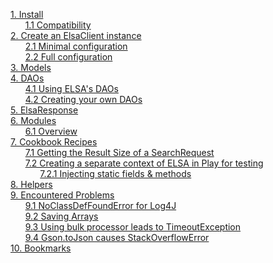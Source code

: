 [1. Install](/madog/Install/readme.md#install)<br>
&nbsp;&nbsp;&nbsp;&nbsp;&nbsp;&nbsp;[1.1 Compatibility](/madog/Install/readme.md#compatibility)<br>
[2. Create an ElsaClient instance](/madog/ElsaClient/readme.md#create-an-elsaclient-instance)<br>
&nbsp;&nbsp;&nbsp;&nbsp;&nbsp;&nbsp;[2.1 Minimal configuration](/madog/ElsaClient/readme.md#minimal-configuration)<br>
&nbsp;&nbsp;&nbsp;&nbsp;&nbsp;&nbsp;[2.2 Full configuration](/madog/ElsaClient/readme.md#full-configuration)<br>
[3. Models](/madog/Models/readme.md#models)<br>
[4. DAOs](/madog/DAOs/readme.md#daos)<br>
&nbsp;&nbsp;&nbsp;&nbsp;&nbsp;&nbsp;[4.1 Using ELSA's DAOs](/madog/DAOs/readme.md#using-elsas-daos)<br>
&nbsp;&nbsp;&nbsp;&nbsp;&nbsp;&nbsp;[4.2 Creating your own DAOs](/madog/DAOs/readme.md#creating-your-own-daos)<br>
[5. ElsaResponse](/madog/ElsaResponse/readme.md#elsaresponse)<br>
[6. Modules](/madog/Modules/readme.md#modules)<br>
&nbsp;&nbsp;&nbsp;&nbsp;&nbsp;&nbsp;[6.1 Overview](/madog/Modules/readme.md#overview)<br>
[7. Cookbook Recipes](/madog/Recipes/readme.md#cookbook-recipes)<br>
&nbsp;&nbsp;&nbsp;&nbsp;&nbsp;&nbsp;[7.1 Getting the Result Size of a SearchRequest](/madog/Recipes/readme.md#getting-the-result-size-of-a-searchrequest)<br>
&nbsp;&nbsp;&nbsp;&nbsp;&nbsp;&nbsp;[7.2 Creating a separate context of ELSA in Play for testing](/madog/Recipes/readme.md#creating-a-separate-context-of-elsa-in-play-for-testing)<br>
&nbsp;&nbsp;&nbsp;&nbsp;&nbsp;&nbsp;&nbsp;&nbsp;&nbsp;&nbsp;&nbsp;&nbsp;[7.2.1 Injecting static fields & methods](/madog/Recipes/readme.md#injecting-static-fields--methods)<br>
[8. Helpers](/madog/Helpers/readme.md#helpers)<br>
[9. Encountered Problems](/madog/EncounteredProblems/readme.md#encountered-problems)<br>
&nbsp;&nbsp;&nbsp;&nbsp;&nbsp;&nbsp;[9.1 NoClassDefFoundError for Log4J](/madog/EncounteredProblems/readme.md#noclassdeffounderror-for-log4j)<br>
&nbsp;&nbsp;&nbsp;&nbsp;&nbsp;&nbsp;[9.2 Saving Arrays](/madog/EncounteredProblems/readme.md#saving-arrays)<br>
&nbsp;&nbsp;&nbsp;&nbsp;&nbsp;&nbsp;[9.3 Using bulk processor leads to TimeoutException](/madog/EncounteredProblems/readme.md#using-bulk-processor-leads-to-timeoutexception)<br>
&nbsp;&nbsp;&nbsp;&nbsp;&nbsp;&nbsp;[9.4 Gson.toJson causes StackOverflowError](/madog/EncounteredProblems/readme.md#gsontojson-causes-stackoverflowerror)<br>
[10. Bookmarks](/madog/Bookmarks/readme.md#bookmarks)<br>



